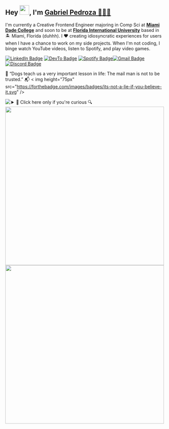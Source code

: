 Hey <img src="https://raw.githubusercontent.com/MartinHeinz/MartinHeinz/master/wave.gif" width="30px">, I'm [Gabriel Pedroza 🙇🏻‍♂️](https://youtu.be/xvFZjo5PgG0)
----------------------------------------------------------------------------------

I'm currently a Creative Frontend Engineer majoring in Comp Sci at **[Miami Dade College](https://www.mdc.edu/)** and soon to be at **[Florida International University](https://www.fiu.edu/)** based in 🏝 Miami, Florida (duhhh). I ❤️ creating idiosyncratic experiences for users when I have a chance to work on my side projects. When I'm not coding, I binge watch YouTube videos, listen to Spotify, and play video games.

[![LinkedIn Badge](https://img.shields.io/badge/-@gabrielpedroza-0077B5?style=flat-square&labelColor=0077B5&logo=LinkedIn&link=https://www.linkedin.com/in/gabrielpedroza/)](https://www.linkedin.com/in/gabrielpedroza/) [![DevTo Badge](https://img.shields.io/badge/-@gabrielpedroza-0A0A0A?style=flat-square&labelColor=0A0A0A&logo=dev.to&link=https://dev.to/gabrielpedroza)](https://dev.to/gabrielpedroza) [![Spotify Badge](https://img.shields.io/badge/-@gabrielpedroza-1ED760?style=flat-square&labelColor=fff&logo=Spotify&link=https://open.spotify.com/user/31zfd5mi3py2sxojccclfo764bqq)](https://open.spotify.com/user/31zfd5mi3py2sxojccclfo764bqq)[![Gmail Badge](https://img.shields.io/badge/Gmail-D14836?https://img.shields.io/badge/Gmail-D14836?style=flat-square&logo=gmail&logoColor=white&logo=gmail&logoColor=white)](mailto:theegabrielpedroza@gmail.com)[![Discord Badge](https://img.shields.io/badge/Discord-7289DA?https://img.shields.io/badge/Gmail-D14836?style=flat-square&logo=gmail&logoColor=white&logo=discord&logoColor=white)](https://discordapp.com/users/969429853793300490)

🐶 “Dogs teach us a very important lesson in life: The mail man is not to be trusted.” 📬 < img height="75px" src="https://forthebadge.com/images/badges/its-not-a-lie-if-you-believe-it.svg" />

<img align="left" src="https://c.tenor.com/A-ozELwp694AAAAC/thumbs-thumbs-up-kid.gif" />
<details><summary>🔎 Click here only if you're curious 🔍</summary><br/>
  <ul>
    <li>🔭 I’m currently working on <a href="https://github.com/GabrielPedroza/e-commerce">e-commerce</a>. Check it out 🕵️</li>
    <br/>
    <li>🧐 Learning about <b>TypeScript</b>, <b>Nextjs</b>, <b>Intricacies of Frontend</b>and a bit of <b>DSA</b> 🥵</li>
    <br/>
    <li>📝 I sometimes write stuff on <a href="https://dev.to/gabrielpedroza">my blog</a> 📕</li>
    <br/>
    <li>👨 🏻‍💻The current classes I'm taking for <i>Summer 2022</i> are: <b>Java programming<b/>, <b>Intro to Philosophy</b>, <b>Intro Chemistry</b> and <b>Hist US Since 1877</b> 👨‍🎓</li>
      <br/>
    <li>🙊 I am an absolute sucker for laptop stickers 🌃</li>
    <br/>
    <li>🕹 I currently enjoying playing <b>Dead by Daylight</b> on PS4 while watching <b>Barely Sociable</b> and <b>Coffeezilla</b> on YouTube at night 🌙</li>
  </ul>
</details>

<!-- 😋 [![forthebadge](https://forthebadge.com/images/badges/contains-tasty-spaghetti-code.svg)](https://forthebadge.com) 🍝 -->
<img align="left" width="500px" src="https://github-readme-stats.vercel.app/api?username=gabrielpedroza&theme=tokyonight&show_icons=true&count_private=true" />
<img align="left" width="500px" src="https://github-readme-stats.vercel.app/api/top-langs/?username=gabrielpedroza&theme=tokyonight&layout=compact" />
